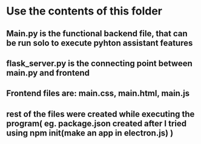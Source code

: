 # Use the contents of this folder 
## Main.py is the functional backend file, that can be run solo to execute pyhton assistant features
## flask_server.py is the connecting point between main.py and frontend
## Frontend files are: main.css, main.html, main.js
## rest of the files were created while executing the program( eg. package.json created after I tried using npm init(make an app in electron.js) )
